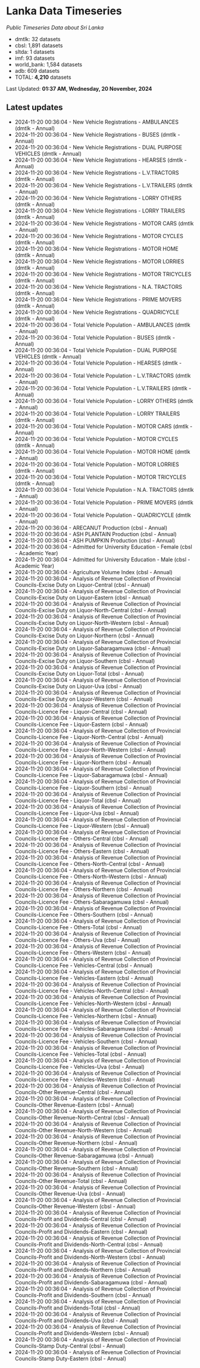 # Lanka Data Timeseries
*Public Timeseries Data about Sri Lanka*

* dmtlk: 32 datasets
* cbsl: 1,891 datasets
* sltda: 1 datasets
* imf: 93 datasets
* world_bank: 1,584 datasets
* adb: 609 datasets
* TOTAL: **4,210** datasets

Last Updated: **01:37 AM, Wednesday, 20 November, 2024**

## Latest updates

* 2024-11-20 00:36:04 - New Vehicle Registrations - AMBULANCES (dmtlk - Annual)
* 2024-11-20 00:36:04 - New Vehicle Registrations - BUSES (dmtlk - Annual)
* 2024-11-20 00:36:04 - New Vehicle Registrations - DUAL PURPOSE VEHICLES (dmtlk - Annual)
* 2024-11-20 00:36:04 - New Vehicle Registrations - HEARSES (dmtlk - Annual)
* 2024-11-20 00:36:04 - New Vehicle Registrations - L.V.TRACTORS (dmtlk - Annual)
* 2024-11-20 00:36:04 - New Vehicle Registrations - L.V.TRAILERS (dmtlk - Annual)
* 2024-11-20 00:36:04 - New Vehicle Registrations - LORRY OTHERS (dmtlk - Annual)
* 2024-11-20 00:36:04 - New Vehicle Registrations - LORRY TRAILERS (dmtlk - Annual)
* 2024-11-20 00:36:04 - New Vehicle Registrations - MOTOR CARS (dmtlk - Annual)
* 2024-11-20 00:36:04 - New Vehicle Registrations - MOTOR CYCLES (dmtlk - Annual)
* 2024-11-20 00:36:04 - New Vehicle Registrations - MOTOR HOME (dmtlk - Annual)
* 2024-11-20 00:36:04 - New Vehicle Registrations - MOTOR LORRIES (dmtlk - Annual)
* 2024-11-20 00:36:04 - New Vehicle Registrations - MOTOR TRICYCLES (dmtlk - Annual)
* 2024-11-20 00:36:04 - New Vehicle Registrations - N.A. TRACTORS (dmtlk - Annual)
* 2024-11-20 00:36:04 - New Vehicle Registrations - PRIME MOVERS (dmtlk - Annual)
* 2024-11-20 00:36:04 - New Vehicle Registrations - QUADRICYCLE (dmtlk - Annual)
* 2024-11-20 00:36:04 - Total Vehicle Population - AMBULANCES (dmtlk - Annual)
* 2024-11-20 00:36:04 - Total Vehicle Population - BUSES (dmtlk - Annual)
* 2024-11-20 00:36:04 - Total Vehicle Population - DUAL PURPOSE VEHICLES (dmtlk - Annual)
* 2024-11-20 00:36:04 - Total Vehicle Population - HEARSES (dmtlk - Annual)
* 2024-11-20 00:36:04 - Total Vehicle Population - L.V.TRACTORS (dmtlk - Annual)
* 2024-11-20 00:36:04 - Total Vehicle Population - L.V.TRAILERS (dmtlk - Annual)
* 2024-11-20 00:36:04 - Total Vehicle Population - LORRY OTHERS (dmtlk - Annual)
* 2024-11-20 00:36:04 - Total Vehicle Population - LORRY TRAILERS (dmtlk - Annual)
* 2024-11-20 00:36:04 - Total Vehicle Population - MOTOR CARS (dmtlk - Annual)
* 2024-11-20 00:36:04 - Total Vehicle Population - MOTOR CYCLES (dmtlk - Annual)
* 2024-11-20 00:36:04 - Total Vehicle Population - MOTOR HOME (dmtlk - Annual)
* 2024-11-20 00:36:04 - Total Vehicle Population - MOTOR LORRIES (dmtlk - Annual)
* 2024-11-20 00:36:04 - Total Vehicle Population - MOTOR TRICYCLES (dmtlk - Annual)
* 2024-11-20 00:36:04 - Total Vehicle Population - N.A. TRACTORS (dmtlk - Annual)
* 2024-11-20 00:36:04 - Total Vehicle Population - PRIME MOVERS (dmtlk - Annual)
* 2024-11-20 00:36:04 - Total Vehicle Population - QUADRICYCLE (dmtlk - Annual)
* 2024-11-20 00:36:04 - ARECANUT Production (cbsl - Annual)
* 2024-11-20 00:36:04 - ASH PLANTAIN Production (cbsl - Annual)
* 2024-11-20 00:36:04 - ASH PUMPKIN Production (cbsl - Annual)
* 2024-11-20 00:36:04 - Admitted for University Education - Female (cbsl - Academic Year)
* 2024-11-20 00:36:04 - Admitted for University Education - Male (cbsl - Academic Year)
* 2024-11-20 00:36:04 - Agriculture Volume Index (cbsl - Annual)
* 2024-11-20 00:36:04 - Analysis of Revenue Collection of Provincial Councils-Excise Duty on Liquor-Central (cbsl - Annual)
* 2024-11-20 00:36:04 - Analysis of Revenue Collection of Provincial Councils-Excise Duty on Liquor-Eastern (cbsl - Annual)
* 2024-11-20 00:36:04 - Analysis of Revenue Collection of Provincial Councils-Excise Duty on Liquor-North-Central (cbsl - Annual)
* 2024-11-20 00:36:04 - Analysis of Revenue Collection of Provincial Councils-Excise Duty on Liquor-North-Western (cbsl - Annual)
* 2024-11-20 00:36:04 - Analysis of Revenue Collection of Provincial Councils-Excise Duty on Liquor-Northern (cbsl - Annual)
* 2024-11-20 00:36:04 - Analysis of Revenue Collection of Provincial Councils-Excise Duty on Liquor-Sabaragamuwa (cbsl - Annual)
* 2024-11-20 00:36:04 - Analysis of Revenue Collection of Provincial Councils-Excise Duty on Liquor-Southern (cbsl - Annual)
* 2024-11-20 00:36:04 - Analysis of Revenue Collection of Provincial Councils-Excise Duty on Liquor-Total (cbsl - Annual)
* 2024-11-20 00:36:04 - Analysis of Revenue Collection of Provincial Councils-Excise Duty on Liquor-Uva (cbsl - Annual)
* 2024-11-20 00:36:04 - Analysis of Revenue Collection of Provincial Councils-Excise Duty on Liquor-Western (cbsl - Annual)
* 2024-11-20 00:36:04 - Analysis of Revenue Collection of Provincial Councils-Licence Fee - Liquor-Central (cbsl - Annual)
* 2024-11-20 00:36:04 - Analysis of Revenue Collection of Provincial Councils-Licence Fee - Liquor-Eastern (cbsl - Annual)
* 2024-11-20 00:36:04 - Analysis of Revenue Collection of Provincial Councils-Licence Fee - Liquor-North-Central (cbsl - Annual)
* 2024-11-20 00:36:04 - Analysis of Revenue Collection of Provincial Councils-Licence Fee - Liquor-North-Western (cbsl - Annual)
* 2024-11-20 00:36:04 - Analysis of Revenue Collection of Provincial Councils-Licence Fee - Liquor-Northern (cbsl - Annual)
* 2024-11-20 00:36:04 - Analysis of Revenue Collection of Provincial Councils-Licence Fee - Liquor-Sabaragamuwa (cbsl - Annual)
* 2024-11-20 00:36:04 - Analysis of Revenue Collection of Provincial Councils-Licence Fee - Liquor-Southern (cbsl - Annual)
* 2024-11-20 00:36:04 - Analysis of Revenue Collection of Provincial Councils-Licence Fee - Liquor-Total (cbsl - Annual)
* 2024-11-20 00:36:04 - Analysis of Revenue Collection of Provincial Councils-Licence Fee - Liquor-Uva (cbsl - Annual)
* 2024-11-20 00:36:04 - Analysis of Revenue Collection of Provincial Councils-Licence Fee - Liquor-Western (cbsl - Annual)
* 2024-11-20 00:36:04 - Analysis of Revenue Collection of Provincial Councils-Licence Fee - Others-Central (cbsl - Annual)
* 2024-11-20 00:36:04 - Analysis of Revenue Collection of Provincial Councils-Licence Fee - Others-Eastern (cbsl - Annual)
* 2024-11-20 00:36:04 - Analysis of Revenue Collection of Provincial Councils-Licence Fee - Others-North-Central (cbsl - Annual)
* 2024-11-20 00:36:04 - Analysis of Revenue Collection of Provincial Councils-Licence Fee - Others-North-Western (cbsl - Annual)
* 2024-11-20 00:36:04 - Analysis of Revenue Collection of Provincial Councils-Licence Fee - Others-Northern (cbsl - Annual)
* 2024-11-20 00:36:04 - Analysis of Revenue Collection of Provincial Councils-Licence Fee - Others-Sabaragamuwa (cbsl - Annual)
* 2024-11-20 00:36:04 - Analysis of Revenue Collection of Provincial Councils-Licence Fee - Others-Southern (cbsl - Annual)
* 2024-11-20 00:36:04 - Analysis of Revenue Collection of Provincial Councils-Licence Fee - Others-Total (cbsl - Annual)
* 2024-11-20 00:36:04 - Analysis of Revenue Collection of Provincial Councils-Licence Fee - Others-Uva (cbsl - Annual)
* 2024-11-20 00:36:04 - Analysis of Revenue Collection of Provincial Councils-Licence Fee - Others-Western (cbsl - Annual)
* 2024-11-20 00:36:04 - Analysis of Revenue Collection of Provincial Councils-Licence Fee - Vehicles-Central (cbsl - Annual)
* 2024-11-20 00:36:04 - Analysis of Revenue Collection of Provincial Councils-Licence Fee - Vehicles-Eastern (cbsl - Annual)
* 2024-11-20 00:36:04 - Analysis of Revenue Collection of Provincial Councils-Licence Fee - Vehicles-North-Central (cbsl - Annual)
* 2024-11-20 00:36:04 - Analysis of Revenue Collection of Provincial Councils-Licence Fee - Vehicles-North-Western (cbsl - Annual)
* 2024-11-20 00:36:04 - Analysis of Revenue Collection of Provincial Councils-Licence Fee - Vehicles-Northern (cbsl - Annual)
* 2024-11-20 00:36:04 - Analysis of Revenue Collection of Provincial Councils-Licence Fee - Vehicles-Sabaragamuwa (cbsl - Annual)
* 2024-11-20 00:36:04 - Analysis of Revenue Collection of Provincial Councils-Licence Fee - Vehicles-Southern (cbsl - Annual)
* 2024-11-20 00:36:04 - Analysis of Revenue Collection of Provincial Councils-Licence Fee - Vehicles-Total (cbsl - Annual)
* 2024-11-20 00:36:04 - Analysis of Revenue Collection of Provincial Councils-Licence Fee - Vehicles-Uva (cbsl - Annual)
* 2024-11-20 00:36:04 - Analysis of Revenue Collection of Provincial Councils-Licence Fee - Vehicles-Western (cbsl - Annual)
* 2024-11-20 00:36:04 - Analysis of Revenue Collection of Provincial Councils-Other Revenue-Central (cbsl - Annual)
* 2024-11-20 00:36:04 - Analysis of Revenue Collection of Provincial Councils-Other Revenue-Eastern (cbsl - Annual)
* 2024-11-20 00:36:04 - Analysis of Revenue Collection of Provincial Councils-Other Revenue-North-Central (cbsl - Annual)
* 2024-11-20 00:36:04 - Analysis of Revenue Collection of Provincial Councils-Other Revenue-North-Western (cbsl - Annual)
* 2024-11-20 00:36:04 - Analysis of Revenue Collection of Provincial Councils-Other Revenue-Northern (cbsl - Annual)
* 2024-11-20 00:36:04 - Analysis of Revenue Collection of Provincial Councils-Other Revenue-Sabaragamuwa (cbsl - Annual)
* 2024-11-20 00:36:04 - Analysis of Revenue Collection of Provincial Councils-Other Revenue-Southern (cbsl - Annual)
* 2024-11-20 00:36:04 - Analysis of Revenue Collection of Provincial Councils-Other Revenue-Total (cbsl - Annual)
* 2024-11-20 00:36:04 - Analysis of Revenue Collection of Provincial Councils-Other Revenue-Uva (cbsl - Annual)
* 2024-11-20 00:36:04 - Analysis of Revenue Collection of Provincial Councils-Other Revenue-Western (cbsl - Annual)
* 2024-11-20 00:36:04 - Analysis of Revenue Collection of Provincial Councils-Profit and Dividends-Central (cbsl - Annual)
* 2024-11-20 00:36:04 - Analysis of Revenue Collection of Provincial Councils-Profit and Dividends-Eastern (cbsl - Annual)
* 2024-11-20 00:36:04 - Analysis of Revenue Collection of Provincial Councils-Profit and Dividends-North-Central (cbsl - Annual)
* 2024-11-20 00:36:04 - Analysis of Revenue Collection of Provincial Councils-Profit and Dividends-North-Western (cbsl - Annual)
* 2024-11-20 00:36:04 - Analysis of Revenue Collection of Provincial Councils-Profit and Dividends-Northern (cbsl - Annual)
* 2024-11-20 00:36:04 - Analysis of Revenue Collection of Provincial Councils-Profit and Dividends-Sabaragamuwa (cbsl - Annual)
* 2024-11-20 00:36:04 - Analysis of Revenue Collection of Provincial Councils-Profit and Dividends-Southern (cbsl - Annual)
* 2024-11-20 00:36:04 - Analysis of Revenue Collection of Provincial Councils-Profit and Dividends-Total (cbsl - Annual)
* 2024-11-20 00:36:04 - Analysis of Revenue Collection of Provincial Councils-Profit and Dividends-Uva (cbsl - Annual)
* 2024-11-20 00:36:04 - Analysis of Revenue Collection of Provincial Councils-Profit and Dividends-Western (cbsl - Annual)
* 2024-11-20 00:36:04 - Analysis of Revenue Collection of Provincial Councils-Stamp Duty-Central (cbsl - Annual)
* 2024-11-20 00:36:04 - Analysis of Revenue Collection of Provincial Councils-Stamp Duty-Eastern (cbsl - Annual)
